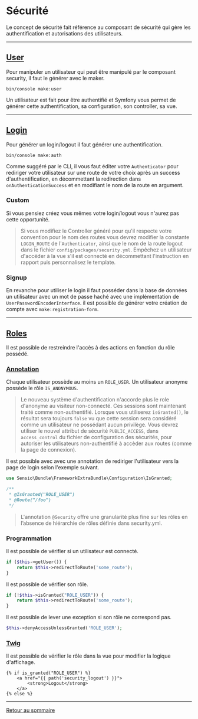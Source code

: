 # Sécurité

Le concept de sécurité fait référence au composant de sécurité qui gère les authentification et autorisations des utilisateurs.

----------

## [User](https://symfony.com/doc/current/security.html#a-create-your-user-class)

Pour manipuler un utilisateur qui peut être manipulé par le composant security, il faut le générer avec le maker.

```
bin/console make:user
```

Un utilisateur est fait pour être authentifié et Symfony vous permet de générer cette authentification, sa configuration, son controller, sa vue.

----------

## [Login](https://symfony.com/doc/current/security/form_login_setup.html#generating-the-login-form)

Pour générer un login/logout il faut générer une authentification.

```
bin/console make:auth
```

Comme suggéré par le CLI, il vous faut éditer votre `Authenticator` pour rediriger votre utilisateur sur une route de votre choix après un success d'authentification, en décommettant la redirection dans `onAuthenticationSuccess` et en modifiant le nom de la route en argument.

### Custom

Si vous pensiez créez vous mêmes votre login/logout vous n'aurez pas cette opportunité.

> Si vous modifiez le Controller généré pour qu'il respecte votre convention pour le nom des routes vous devrez modifier la constante `LOGIN_ROUTE` de l'`Authenticator`, ainsi que le nom de la route logout dans le fichier `config/packages/security.yml`. Empêchez un utilisateur d'accéder à la vue s'il est connecté en décommettant l'instruction en rapport puis personnalisez le template.

### Signup

En revanche pour utiliser le login il faut posséder dans la base de données un utilisateur avec un mot de passe haché avec une implémentation de `UserPasswordEncoderInterface`. il est possible de générer votre création de compte avec `make:registration-form`.

----------

## [Roles](https://symfony.com/doc/current/security.html#a-create-your-user-class)

Il est possible de restreindre l'accès à des actions en fonction du rôle possédé.

### [Annotation](https://symfony.com/doc/current/bundles/SensioFrameworkExtraBundle/annotations/security.html)

Chaque utilisateur possède au moins un `ROLE_USER`. Un utilisateur anonyme possède le rôle `IS_ANONYMOUS`.

> Le nouveau système d'authentification n'accorde plus le role d'anonyme au visiteur non-connecté. Ces sessions sont maintenant traité comme non-authentifié. Lorsque vous utiliserez `isGranted()`, le résultat sera toujours `false` vu que cette session sera considéré comme un utilisateur ne possédant aucun privilège.
> Vous devrez utiliser le nouvel attribut de sécurité `PUBLIC_ACCESS`, dans `access_control` du fichier de configuration des sécurités, pour autoriser les utilisateurs non-authentifié à accèder aux routes (comme la page de connexion).

Il est possible avec avec une annotation de rediriger l'utilisateur vers la page de login selon l'exemple suivant.

```php
use Sensio\Bundle\FrameworkExtraBundle\Configuration\IsGranted;

/**
 * @IsGranted("ROLE_USER")
 * @Route("/foo")
 */
```

> L'annotation `@Security` offre une granularité plus fine sur les rôles en l’absence de hiérarchie de rôles définie dans security.yml.

### Programmation

Il est possible de vérifier si un utilisateur est connecté.

```php
if ($this->getUser()) {
    return $this->redirectToRoute('some_route');
}
```

Il est possible de vérifier son rôle.

```php
if (!$this->isGranted("ROLE_USER")) {
    return $this->redirectToRoute('some_route');
}
```

Il est possible de lever une exception si son rôle ne correspond pas.

```php
$this->denyAccessUnlessGranted('ROLE_USER');
```

### [Twig](https://symfony.com/doc/current/reference/twig_reference.html#is-granted)

Il est possible de vérifier le rôle dans la vue pour modifier la logique d'affichage.

```twig
{% if is_granted("ROLE_USER") %}
    <a href="{{ path('security_logout') }}">
        <strong>Logout</strong>
    </a>
{% else %}
```

----------

[Retour au sommaire](00_sommaire.md)
